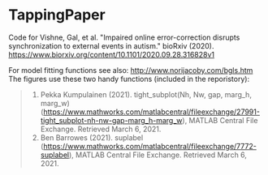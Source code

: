 # TappingPaper
Code for Vishne, Gal, et al. "Impaired online error-correction disrupts synchronization to external events in autism." bioRxiv (2020).
https://www.biorxiv.org/content/10.1101/2020.09.28.316828v1

For model fitting functions see also: http://www.norijacoby.com/bgls.htm
The figures use these two handy functions (included in the reporistory):
> 1) Pekka Kumpulainen (2021). tight_subplot(Nh, Nw, gap, marg_h, marg_w) (https://www.mathworks.com/matlabcentral/fileexchange/27991-tight_subplot-nh-nw-gap-marg_h-marg_w), MATLAB Central File Exchange. Retrieved March 6, 2021.
> 2) Ben Barrowes (2021). suplabel (https://www.mathworks.com/matlabcentral/fileexchange/7772-suplabel), MATLAB Central File Exchange. Retrieved March 6, 2021.
